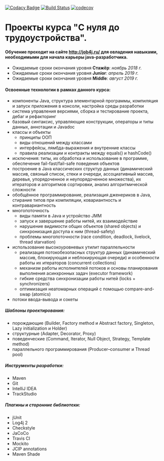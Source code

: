 [![Codacy Badge](https://api.codacy.com/project/badge/Grade/f614f83d531c4c6eae387fa9392b8240)](https://www.codacy.com/app/sane5ever/job4j?utm_source=github.com&amp;utm_medium=referral&amp;utm_content=sane5ever/job4j&amp;utm_campaign=Badge_Grade)
[![Build Status](https://travis-ci.org/sane5ever/job4j.svg?branch=master)](https://travis-ci.org/sane5ever/job4j)
[![codecov](https://codecov.io/gh/sane5ever/job4j/branch/master/graph/badge.svg)](https://codecov.io/gh/sane5ever/job4j)

# Проекты курса "С нуля до трудоустройства".
#### Обучение проходит на сайте http://job4j.ru/ для овладения навыками, необходимыми для начала карьеры java-разработчика.
* Ожидаемые сроки окончания уровня **Стажёр**: *ноябрь 2018 г.*
* Ожидаемые сроки окончания уровня **Junior**: *апрель 2019 г.*
* Ожидаемые сроки окончания уровня **Middle**: *август 2019 г.*

#### Освоенные технологии в рамках данного курса:
* компоненты Java, структура элементарной программы, компиляция и запуск приложения в консоли, настройка среды разработки
* система управления версиями, сборка и тестирование проекта, дебаг и рефакторинг
* базовый синтаксис, управляющие конструкции, операторы и типы данных, аннотации и Javadoc
* классы и объекты
  * принципы ООП
  * виды отношений между классами
  * интерфейсы, лямбда-выражения и внутренние классы
  * правила реализации и контракты между equals() и hashCode()
* исключения: типы, их обработка и использование в программе, обеспечение fail-fast/fail-safe поведения объектов
* построение в Java классических структур данных (динамический массив, связный список, стеки и очереди, ассоциативный массив, деревья, упорядоченное и неупорядоченное множества), их итераторов и алгоритмов сортировки, анализ алгоритмической сложности
* обобщённое программирование, реализация дженериков в Java, стирание типов при компиляции, ковариантность и контравариантность
* многопоточность
  * виды памяти в Java и устройство JMM
  * запуск и завершение работы нитей, их взаимодействие
  * нарушение видимости общих объектов (shared objects) и синхронизация доступа к ним (thread-safety)
  * проблемы многопоточности (race condition, deadlock, livelock, thread starvation)
* использование высокоуровневых утилит параллельности
  * реализация потокобезопасных структур данных (динамический массив, блокирующая и неблокирующая очереди) и особенности работы их итераторов (concurrent collections)
  * механизм работы исполнителей потоков и основы планирования выполнения асинхронных задач (executor framework)
  * гибкие средства синхронизации работы нитей (locks + synchronizers)
  * оптимизация неатомарных операций с помощью compare-and-swap (atomics)
* потоки ввода-вывода и сокеты

##### Шаблоны проектирования:
  * порождающие (Builder, Factory method и Abstract factory, Singleton, Lazy initialization и Holder)
  * структурные (Adapter, Decorator, Proxy)
  * поведенческие (Command, Iterator, Null Object, Strategy, Template method)
  * параллельного программирования (Producer–consumer и Thread pool)

##### Инструменты разработки:
  * Maven
  * Git
  * IntelliJ IDEA
  * TrackStudio

##### Плагины и сторонние библиотеки:
  * jUnit
  * Log4j 2
  * Checkstyle
  * JaCoCo
  * Travis CI
  * Mockito
  * JCIP annotations
  * Maven Shade
